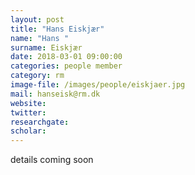 ```yaml
---
layout: post
title: "Hans Eiskjær"
name: "Hans "
surname: Eiskjær
date: 2018-03-01 09:00:00
categories: people member
category: rm
image-file: /images/people/eiskjaer.jpg
mail: hanseisk@rm.dk
website:
twitter:
researchgate:
scholar:
---
```

details coming soon
